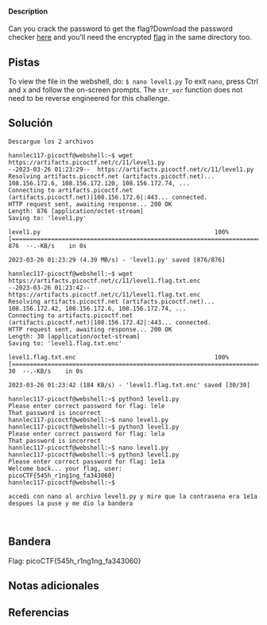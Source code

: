 #### Description

Can you crack the password to get the flag?Download the password checker [here](https://artifacts.picoctf.net/c/11/level1.py) and you'll need the encrypted [flag](https://artifacts.picoctf.net/c/11/level1.flag.txt.enc) in the same directory too.


## Pistas

To view the file in the webshell, do: `$ nano level1.py`
To exit `nano`, press Ctrl and x and follow the on-screen prompts.
The `str_xor` function does not need to be reverse engineered for this challenge.


## Solución

``` 
Descargue los 2 archivos

hannlec117-picoctf@webshell:~$ wget https://artifacts.picoctf.net/c/11/level1.py
--2023-03-26 01:23:29--  https://artifacts.picoctf.net/c/11/level1.py
Resolving artifacts.picoctf.net (artifacts.picoctf.net)... 108.156.172.6, 108.156.172.120, 108.156.172.74, ...
Connecting to artifacts.picoctf.net (artifacts.picoctf.net)|108.156.172.6|:443... connected.
HTTP request sent, awaiting response... 200 OK
Length: 876 [application/octet-stream]
Saving to: 'level1.py'

level1.py                                                 100%[==================================================================================================================================>]     876  --.-KB/s    in 0s      

2023-03-26 01:23:29 (4.39 MB/s) - 'level1.py' saved [876/876]

hannlec117-picoctf@webshell:~$ wget https://artifacts.picoctf.net/c/11/level1.flag.txt.enc
--2023-03-26 01:23:42--  https://artifacts.picoctf.net/c/11/level1.flag.txt.enc
Resolving artifacts.picoctf.net (artifacts.picoctf.net)... 108.156.172.42, 108.156.172.6, 108.156.172.74, ...
Connecting to artifacts.picoctf.net (artifacts.picoctf.net)|108.156.172.42|:443... connected.
HTTP request sent, awaiting response... 200 OK
Length: 30 [application/octet-stream]
Saving to: 'level1.flag.txt.enc'

level1.flag.txt.enc                                       100%[==================================================================================================================================>]      30  --.-KB/s    in 0s      

2023-03-26 01:23:42 (184 KB/s) - 'level1.flag.txt.enc' saved [30/30]

hannlec117-picoctf@webshell:~$ python3 level1.py 
Please enter correct password for flag: lele
That password is incorrect
hannlec117-picoctf@webshell:~$ nano level1.py
hannlec117-picoctf@webshell:~$ python3 level1.py 
Please enter correct password for flag: lela
That password is incorrect
hannlec117-picoctf@webshell:~$ nano level1.py
hannlec117-picoctf@webshell:~$ python3 level1.py 
Please enter correct password for flag: 1e1a
Welcome back... your flag, user:
picoCTF{545h_r1ng1ng_fa343060}
hannlec117-picoctf@webshell:~$ 

accedi con nano al archivo level1.py y mire que la contrasena era 1e1a
despues la puse y me dio la bandera



```

## Bandera
Flag: picoCTF{545h_r1ng1ng_fa343060}



## Notas adicionales


## Referencias
